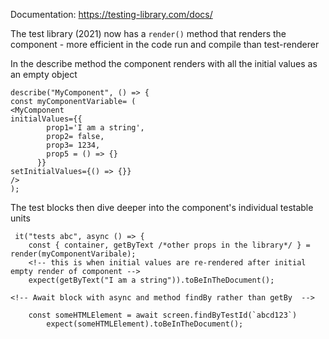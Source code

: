 Documentation: https://testing-library.com/docs/

The test library (2021) now has a `render()` method that renders the component - more efficient in the code run and compile than test-renderer

In the describe method the component renders with all the initial values as an empty object

```
describe("MyComponent", () => {
const myComponentVariable= (
<MyComponent
initialValues={{
        prop1='I am a string',
        prop2= false,
        prop3= 1234,
        prop5 = () => {}
      }}
setInitialValues={() => {}}
/>
);
```

The test blocks then dive deeper into the component's individual testable units

```
 it("tests abc", async () => {
    const { container, getByText /*other props in the library*/ } = render(myComponentVaribale);
    <!-- this is when initial values are re-rendered after initial empty render of component -->
    expect(getByText("I am a string")).toBeInTheDocument();

<!-- Await block with async and method findBy rather than getBy  -->

    const someHTMLElement = await screen.findByTestId(`abcd123`)
        expect(someHTMLElement).toBeInTheDocument();
```
